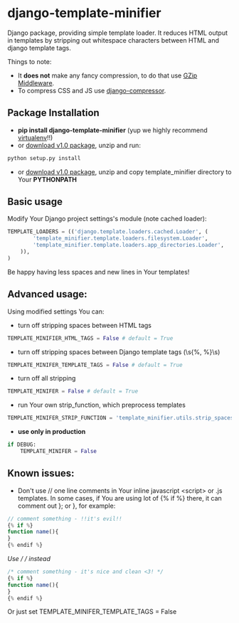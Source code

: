 django-template-minifier
========================


Django package, providing simple template loader. It reduces HTML output in templates by stripping out whitespace characters between HTML and django template tags.

Things to note:
* It **does not** make any fancy compression, to do that use [GZip Middleware](https://docs.djangoproject.com/en/dev/ref/middleware/#module-django.middleware.gzip).
* To compress CSS and JS use [django-compressor](https://github.com/jezdez/django_compressor).

Package Installation
-----------

* **pip install django-template-minifier** (yup we highly recommend [virtualenv](http://www.virtualenv.org/en/latest/#what-it-does)!!)
* or [download v1.0 package](https://github.com/iRynek/django-template-minifier/archive/v1.0.zip), unzip and run:

```bash
python setup.py install
```

* or [download v1.0 package](https://github.com/iRynek/django-template-minifier/archive/v1.0.zip), unzip and copy template_minifier directory to Your **PYTHONPATH**


Basic usage
-----------

Modify Your Django project settings's module (note cached loader):

```python
TEMPLATE_LOADERS = (('django.template.loaders.cached.Loader', (
        'template_minifier.template.loaders.filesystem.Loader',
        'template_minifier.template.loaders.app_directories.Loader',
    )),
)
```

Be happy having less spaces and new lines in Your templates!


Advanced usage:
-----------

Using modified settings You can:
* turn off stripping spaces between HTML tags

```python
TEMPLATE_MINIFIER_HTML_TAGS = False # default = True
```

* turn off stripping spaces between Django template tags (\s{%, %}\s)

```python
TEMPLATE_MINIFER_TEMPLATE_TAGS = False # default = True
```

* turn off all stripping

```python
TEMPLATE_MINIFER = False # default = True
```

* run Your own strip_function, which preprocess templates

```python
TEMPLATE_MINIFER_STRIP_FUNCTION = 'template_minifier.utils.strip_spaces_in_template'
```

* **use only in production**

```python
if DEBUG:
    TEMPLATE_MINIFER = False
```

Known issues:
-----------
* Don't use // one line comments in Your inline javascript &lt;script&gt; or .js templates. In some cases,
if You are using lot of {% if %} there, it can comment out }; or }, for example:

```js
// comment something - !!it's evil!!
{% if %}
function name(){
}
{% endif %}
```

**Use /* */ instead**

```js
/* comment something - it's nice and clean <3! */
{% if %}
function name(){
}
{% endif %}
```

Or just set TEMPLATE_MINIFER_TEMPLATE_TAGS = False

